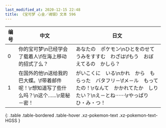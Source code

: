 ```yaml
---
last_modified_at: 2020-12-15 22:48
title: 《宝可梦 心金／魂银》文本 596
---
```

| 编号 | 中文 | 日文 |
| ---- | ---- | ---- |
| 0 | 你的宝可梦\n已经学会了载着人\f在海上移动的招式了么？ | あなたの　ポケモン\nひとをのせて　うみをすすむ　わざは\fもう　おぼえてるの　かしら？ |
| 1 | 在国外的他\n送给我的巴大蝶。\f带着邮件呢！\r想知道写了些什么吗？\n这个……\r是秘－密！ | がいこくに　いる\nかれ　から　もらった　バタフリ－\fメ－ル　もってたの！\rなんて　かかれてたか　しりたい？\nえ－とね⋯⋯\rやっぱり　ひ・み・つ！ |
{: .table .table-bordered .table-hover .xz-pokemon-text .xz-pokemon-text-HGSS }